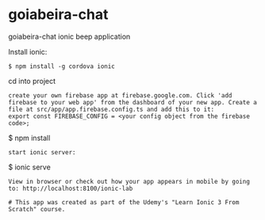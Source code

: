 # goiabeira-chat

goiabeira-chat
ionic beep application

Install ionic:
```
$ npm install -g cordova ionic
```
cd into project
```
create your own firebase app at firebase.google.com. Click 'add firebase to your web app' from the dashboard of your new app. Create a file at src/app/app.firebase.config.ts and add this to it:
export const FIREBASE_CONFIG = <your config object from the firebase code>;
```
$ npm install
```
start ionic server:
```
$ ionic serve
```
View in browser or check out how your app appears in mobile by going to: http://localhost:8100/ionic-lab

# This app was created as part of the Udemy's "Learn Ionic 3 From Scratch" course.
